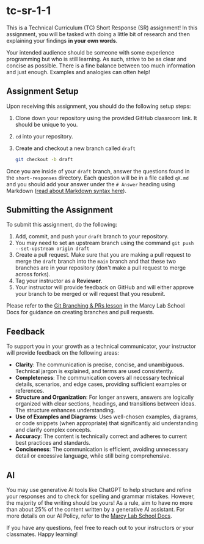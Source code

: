 # tc-sr-1-1

This is a Technical Curriculum (TC) Short Response (SR) assignment! In this assignment, you will be tasked with doing a little bit of research and then explaining your findings **in your own words**. 

Your intended audience should be someone with some experience programming but who is still learning. As such, strive to be as clear and concise as possible. There is a fine balance between too much information and just enough. Examples and analogies can often help!

## Assignment Setup

Upon receiving this assignment, you should do the following setup steps:
1. Clone down your repository using the provided GitHub classroom link. It should be unique to you.
2. `cd` into your repository.
3. Create and checkout a new branch called `draft`

    ```sh
    git checkout -b draft
    ```

Once you are inside of your `draft` branch, answer the questions found in the `short-responses` directory. Each question will be in a file called `qX.md` and you should add your answer under the `# Answer` heading using Markdown ([read about Markdown syntax here](https://www.markdownguide.org/basic-syntax/)).

## Submitting the Assignment

To submit this assignment, do the following:
1. Add, commit, and push your `draft` branch to your repository. 
2. You may need to set an upstream branch using the command `git push --set-upstream origin draft`
3. Create a pull request. Make sure that you are making a pull request to merge the `draft` branch into the `main` branch and that these two branches are in your repository (don't make a pull request to merge across forks).
4. Tag your instructor as a **Reviewer**.
5. Your instructor will provide feedback on GitHub and will either approve your branch to be merged or will request that you resubmit.

Please refer to the [Git Branching & PRs lesson](https://marcylabschool.gitbook.io/marcy-lab-school-docs/fullstack-curriculum/mod-0-command-line-interfaces-git-and-github/4-git-branching) in the Marcy Lab School Docs for guidance on creating branches and pull requests.

## Feedback

To support you in your growth as a technical communicator, your instructor will provide feedback on the following areas:

* **Clarity**: The communication is precise, concise, and unambiguous. Technical jargon is explained, and terms are used consistently.
* **Completeness**: The communication covers all necessary technical details, scenarios, and edge cases, providing sufficient examples or references.
* **Structure and Organization**: For longer answers, answers are logically organized with clear sections, headings, and transitions between ideas. The structure enhances understanding.
* **Use of Examples and Diagrams**: Uses well-chosen examples, diagrams, or code snippets (when appropriate) that significantly aid understanding and clarify complex concepts.
* **Accuracy**: The content is technically correct and adheres to current best practices and standards.
* **Conciseness**: The communication is efficient, avoiding unnecessary detail or excessive language, while still being comprehensive.

## AI
You may use generative AI tools like ChatGPT to help structure and refine your responses and to check for spelling and grammar mistakes. However, the majority of the writing should be yours! As a rule, aim to have no more than about 25% of the content written by a generative AI assistant. For more details on our AI Policy, refer to the [Marcy Lab School Docs](https://marcylabschool.gitbook.io/marcy-lab-school-docs/guidelines-and-policies/ai-policy).

If you have any questions, feel free to reach out to your instructors or your classmates. Happy learning!
